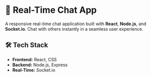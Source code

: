 # 💬 Real-Time Chat App

A responsive real-time chat application built with **React**, **Node.js**, and **Socket.io**. Chat with others instantly in a seamless user experience.

## 🛠️ Tech Stack

- **Frontend:** React, CSS
- **Backend:** Node.js, Express
- **Real-Time:** Socket.io
